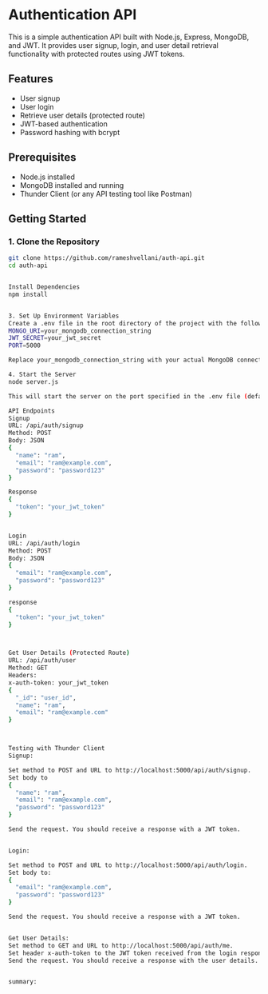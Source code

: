 # Authentication API

This is a simple authentication API built with Node.js, Express, MongoDB, and JWT. It provides user signup, login, and user detail retrieval functionality with protected routes using JWT tokens.

## Features

- User signup
- User login
- Retrieve user details (protected route)
- JWT-based authentication
- Password hashing with bcrypt

## Prerequisites

- Node.js installed
- MongoDB installed and running
- Thunder Client (or any API testing tool like Postman)

## Getting Started

### 1. Clone the Repository

```bash
git clone https://github.com/rameshvellani/auth-api.git
cd auth-api


Install Dependencies
npm install


3. Set Up Environment Variables
Create a .env file in the root directory of the project with the following content:
MONGO_URI=your_mongodb_connection_string
JWT_SECRET=your_jwt_secret
PORT=5000

Replace your_mongodb_connection_string with your actual MongoDB connection string and your_jwt_secret with a secure secret key for JWT signing.

4. Start the Server
node server.js

This will start the server on the port specified in the .env file (default is 5000).

API Endpoints
Signup
URL: /api/auth/signup
Method: POST
Body: JSON
{
  "name": "ram",
  "email": "ram@example.com",
  "password": "password123"
}

Response
{
  "token": "your_jwt_token"
}


Login
URL: /api/auth/login
Method: POST
Body: JSON
{
  "email": "ram@example.com",
  "password": "password123"
}

response
{
  "token": "your_jwt_token"
}



Get User Details (Protected Route)
URL: /api/auth/user
Method: GET
Headers:
x-auth-token: your_jwt_token
{
  "_id": "user_id",
  "name": "ram",
  "email": "ram@example.com"
}



Testing with Thunder Client
Signup:

Set method to POST and URL to http://localhost:5000/api/auth/signup.
Set body to
{
  "name": "ram",
  "email": "ram@example.com",
  "password": "password123"
}

Send the request. You should receive a response with a JWT token.


Login:

Set method to POST and URL to http://localhost:5000/api/auth/login.
Set body to:
{
  "email": "ram@example.com",
  "password": "password123"
}

Send the request. You should receive a response with a JWT token.


Get User Details:
Set method to GET and URL to http://localhost:5000/api/auth/me.
Set header x-auth-token to the JWT token received from the login response.
Send the request. You should receive a response with the user details.


summary:

